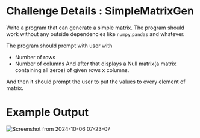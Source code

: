 # Challenge Details : SimpleMatrixGen

Write a program that can generate a simple matrix.
The program should work without any outside dependencies like `numpy`,`pandas` and whatever.

The program should prompt with user with
- Number of rows
- Number of columns
And after that displays a Null matrix(a matrix containing all zeros) of given rows x columns.

And then it should prompt the user to put the values to every element of matrix.

# Example Output

![Screenshot from 2024-10-06 07-23-07](https://github.com/user-attachments/assets/d83f6dc8-c668-4587-9933-25178ffa0180)
